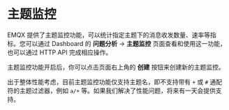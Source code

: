 # 主题监控

EMQX 提供了主题监控功能，可以统计指定主题下的消息收发数量、速率等指标。您可以通过 Dashboard 的 **问题分析** -> **主题监控** 页面查看和使用这一功能，也可以通过 HTTP API 完成相应操作。

主题监控功能开启后，你可以点击页面右上角的 **创建** 按钮来创建新的主题监控。

出于整体性能考虑，目前主题监控功能仅支持主题名，即不支持带有 `+` 或 `#` 通配符的主题过滤器，例如 `a/+` 等。如果我们解决了性能问题，将来有一天会提供支持。

